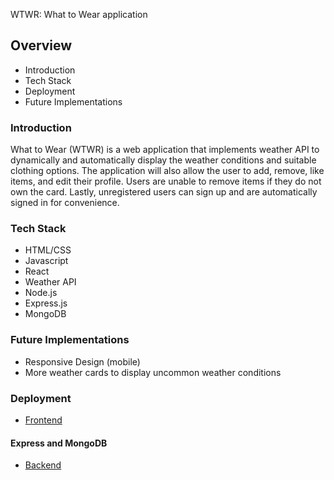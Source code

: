 WTWR: What to Wear application

## Overview

- Introduction
- Tech Stack
- Deployment
- Future Implementations

### Introduction

What to Wear (WTWR) is a web application that implements weather API to dynamically and automatically display the weather conditions and suitable clothing options. The application will also allow the user to add, remove, like items, and edit their profile. Users are unable to remove items if they do not own the card. Lastly, unregistered users can sign up and are automatically signed in for convenience. 

### Tech Stack

- HTML/CSS
- Javascript
- React
- Weather API
- Node.js
- Express.js
- MongoDB

### Future Implementations

- Responsive Design (mobile)
- More weather cards to display uncommon weather conditions

### Deployment

- [Frontend](https://samausmith.github.io/se_project_react/)

#### Express and MongoDB

- [Backend](https://github.com/samausmith/se_project_express.git)
